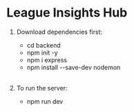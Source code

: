 # League Insights Hub

1. Download dependencies first:<br>

   - cd backend<br>
   - npm init -y<br>
   - npm i express<br>
   - npm install --save-dev nodemon<br><br>

2. To run the server:<br>
   - npm run dev
